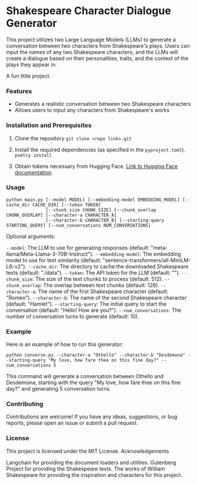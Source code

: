 # Shakespeare Character Dialogue Generator

This project utilizes two Large Language Models (LLMs) to generate a conversation between two characters from Shakespeare's plays. Users can input the names of any two Shakespeare characters, and the LLMs will create a dialogue based on their personalities, traits, and the context of the plays they appear in.

A fun little project. 

### Features

- Generates a realistic conversation between two Shakespeare characters
- Allows users to input any characters from Shakespeare's works

### Installation and Prerequisites 

1. Clone the repository
```git clone <repo link>.git```

2. Install the required dependencies (as specified in the `pyproject.toml`). 
```poetry install```

3. Obtain tokens necessary from Hugging Face. [Link to Hugging Face documentation](https://huggingface.co/docs/hub/en/security-tokens). 

### Usage

```
python main.py [--model MODEL] [--embedding-model EMBEDDING_MODEL] [--cache_dir CACHE_DIR] [--token TOKEN]
               [--chunk_size CHUNK_SIZE] [--chunk_overlap CHUNK_OVERLAP] [--character-a CHARACTER_A]
               [--character-b CHARACTER_B] [--starting-query STARTING_QUERY] [--num_conversations NUM_CONVERSATIONS]
```

Optional arguments:

`--model`: The LLM to use for generating responses (default: "meta-llama/Meta-Llama-3-70B-Instruct").
`--embedding-model`: The embedding model to use for text similarity (default: "sentence-transformers/all-MiniLM-L6-v2").
`--cache_dir`: The directory to cache the downloaded Shakespeare texts (default: "./data").
`--token`: The API token for the LLM (default: "").
`--chunk_size`: The size of the text chunks to process (default: 512).
`--chunk_overlap`: The overlap between text chunks (default: 128).
`--character-a`: The name of the first Shakespeare character (default: "Romeo").
`--character-b`: The name of the second Shakespeare character (default: "Hamlet").
`--starting-query`: The initial query to start the conversation (default: "Hello! How are you?").
`--num_conversations`: The number of conversation turns to generate (default: 10).

### Example

Here is an example of how to run this generator: 
```
python converse.py --character-a "Othello" --character-b "Desdemona" --starting-query "My love, how fare thee on this fine day?" --num_conversations 5
```
This command will generate a conversation between Othello and Desdemona, starting with the query "My love, how fare thee on this fine day?" and generating 5 conversation turns.

### Contributing
Contributions are welcome! If you have any ideas, suggestions, or bug reports, please open an issue or submit a pull request.

### License
This project is licensed under the MIT License.
Acknowledgements

Langchain for providing the document loaders and utilities.
Gutenberg Project for providing the Shakespeare texts.
The works of William Shakespeare for providing the inspiration and characters for this project.